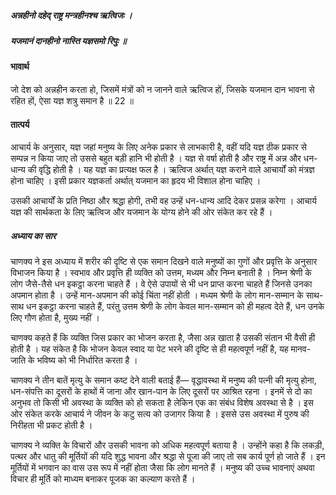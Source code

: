 ##### अन्नहीनो दहेद् राष्ट्र मन्त्रहीनश्च ऋत्विजः ।
##### यजमानं दानहीनो नास्ति यज्ञसमो रिपुः ॥

#### भावार्थ

जो देश को अन्नहीन करता हो, जिसमें मंत्रों को न जानने वाले ऋत्विज हों, जिसके यजमान दान भावना से रहित हों, ऐसा यज्ञ शत्रु समान है ॥ 22 ॥

#### तात्पर्य

आचार्य के अनुसार, यज्ञ जहां मनुष्य के लिए अनेक प्रकार से लाभकारी है, वहीं यदि यज्ञ ठीक प्रकार से सम्पन्न न किया जाए तो उससे बहुत बड़ी हानि भी होती है । यज्ञ से वर्षा होती है और राष्ट्र में अन्न और धन-धान्य की वृद्धि होती है । यह यज्ञ का प्रत्यक्ष फल है । ऋत्विज अर्थात् यज्ञ कराने वाले आचार्यों को मंत्रज्ञ होना चाहिए । इसी प्रकार यज्ञकर्ता अर्थात् यजमान का हृदय भी विशाल होना चाहिए ।

उसकी आचार्यों के प्रति निष्ठा और श्रद्धा होगी, तभी वह उन्हें धन-धान्य आदि देकर प्रसन्न करेगा । आचार्य यज्ञ की सार्थकता के लिए ऋत्विज और यजमान के योग्य होने की ओर संकेत कर रहे हैं ।

##### अध्याय का सार

चाणक्य ने इस अध्याय में शरीर की दृष्टि से एक समान दिखने वाले मनुष्यों का गुणों और प्रवृत्ति के अनुसार विभाजन किया है । स्वभाव और प्रवृत्ति ही व्यक्ति को उत्तम, मध्यम और निम्न बनाती है । निम्न श्रेणी के लोग जैसे-तैसे धन इकट्ठा करना चाहते हैं । वे ऐसे उपायों से भी धन प्राप्त करना चाहते हैं जिनसे उनका अपमान होता है । उन्हें मान-अपमान की कोई चिंता नहीं होती । मध्यम श्रेणी के लोग मान-सम्मान के साथ-साथ धन इकट्ठा करना चाहते हैं, परंतु उत्तम श्रेणी के लोग केवल मान-सम्मान को ही महत्व देते हैं, धन उनके लिए गौण होता है, मुख्य नहीं ।

चाणक्य कहते हैं कि व्यक्ति जिस प्रकार का भोजन करता है, जैसा अन्न खाता है उसकी संतान भी वैसी ही होती है । यह संकेत है कि भोजन केवल स्वाद या पेट भरने की दृष्टि से ही महत्वपूर्ण नहीं है, यह मानव-जाति के भविष्य को भी निर्धारित करता है ।

चाणक्य ने तीन बातें मृत्यु के समान कष्ट देने वाली बताई हैं— वृद्धावस्था में मनुष्य की पत्नी की मृत्यु होना, धन-संपत्ति का दूसरों के हाथों में जाना और खान-पान के लिए दूसरों पर आश्रित रहना । इनमें से दो का अनुभव तो किसी भी अवस्था के व्यक्ति को हो सकता है लेकिन एक का संबंध विशेष अवस्था से है । इस ओर संकेत करके आचार्य ने जीवन के कटु सत्य को उजागर किया है । इससे उस अवस्था में पुरुष की निरीहता भी प्रकट होती है ।

चाणक्य ने व्यक्ति के विचारों और उसकी भावना को अधिक महत्वपूर्ण बताया है । उन्होंने कहा है कि लकड़ी, पत्थर और धातु की मूर्तियों की यदि शुद्ध भावना और श्रद्धा से पूजा की जाए तो सब कार्य पूर्ण हो जाते हैं । इन मूर्तियों में भगवान का वास उस रूप में नहीं होता जैसा कि लोग मानते हैं । मनुष्य की उच्च भावनाएं अथवा विचार ही मूर्ति को माध्यम बनाकर पूजक का कल्याण करते हैं ।